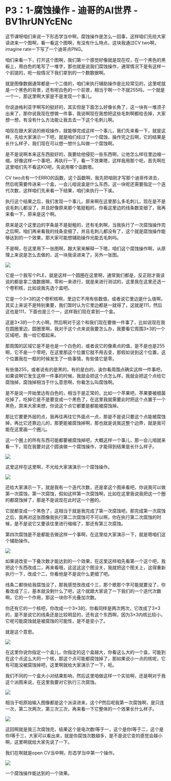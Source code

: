 # P3：1-腐蚀操作 - 迪哥的AI世界 - BV1hrUNYcENc

这节课呀咱们来说一下形态学当中啊，腐蚀操作是怎么一回事，这样咱们先给大家读进来一个图啊，看一看这个图啊，有没有什么特点，这块我通过CV two啊，imagine rate一下写了一个迪哥点PNG。

咱们来看一下，打开这个图啊，我们第一个感觉好像就是现在哎，在一个黑色的黑板上，用白色的笔写了一堆字，那也就是说我们腐蚀操作，通常情况下是有这样一个前提的，呃一般情况下我们拿到的一个数数据啊。

就是图像数据通常都是一个二值的，咱们来执行辅助操作是比较常见的，这里呢就是一个黑色的背景，还有呢白色的一个前景，相当于啊一个不就255吗，一个就是一个一，那这里啊大家是不是发现一个事儿。

你说迪格利亚字啊写的挺好的，其实但是下面怎么好像长角了，这一块有一堆须子出来了，那你说我现在想做一件事，我说啊现在我想把这些毛刺啊都给去掉，大家想一想，有没有什么方法能让我去去一下这个毛刺儿啊。

咱现在跟大家说的俯视操作，就能够完成这样一个事儿，我们先来看一下，就是这样，先给大家演示一下吧，就是咱们经过了一个腐蚀，操作完之后啊，它的结果是长什么样子，我们现在可以想一想什么叫做一个腐蚀啊。

是不是说啊本来这东西挺好的，我要给他侵犯一些东西啊，让他怎么样往里边缩一缩，好像这样一个事吧，再执行一下，看一下效果嗯，这样我用那个呃，首先啊在这里咱们先不看这KO吧，先说用哪个函数嗯。

CV two点有一个ERRO的函数，这个函数啊，我先把咱刚才写那个迪哥传进去，然后呢需要传进来一个盒，一会儿咱说盒是什么东西，这一块呢还需要指定一个迭代次数，这样咱们先来看一下结果，咱们来执行一下诶。

执行这个结果之后，我们发现一个事儿，原来啊在这里那么多毛刺儿，现在是不是说毛刺儿都没了，并且好像原来那个笔挺粗的，你看这里边的线条数变细了，我再来看一下，原来是这个啊。

原来是这个这里边的字条是不是挺粗的，还有毛刺啊，当我执行了一次腐蚀操作完之后啊，咱们再来看我的线条变细了，并且毛刺儿都没有了，这个就是腐蚀操作能够达到的一个效果，那大家可能想辅助操作光能去毛刺吗。

不是啊，在这里用下一张图啊，跟大家来解释一下嗯，咱们这个腐蚀操作啊，从原理上来说是怎么去做的，这一块我读进来了，另外一张图。



![](img/a6acfd226d3b4b515a745387d68acfcb_1.png)

它是一个我写个PLE，就是这样一个圆圈在这里啊，通常我们都是，反正刚才我该说的都是拿二值数据嘛，零和一来进行，就是来进行测试的，这里我在这里还选一个卷积核，比如说我先选个盒吧。

它是一个3×3的这个卷积核啊，里边它不用有些数值，或者说它里边是什么值啊，其实上来说不是特别重要，我们暂时认为它里边都是一就得了，这就是111，然后这也是111，下面也是三个一，这样我们现在拿到一个盒。

这是3×3的一个大小啊，然后啊对于这个和我们现在要做一件事了，比如说现在我在圆圈里边，圆圈里啊，我对于这个点来说我要怎么办，我要看它周围3×3的一个区域吧，我一给它框起来。

那周围的区域它是不是也是一个白色的，或者说它的像素点的值，是不是也是255啊，它不是一个零吧，在这里那这个位置它就不用去变，那假如说到这个位置，这个位置我在一框的时候发生了一些事情，有些值它是零。

有些值255，或者说有的是黑的，有的是白的，诶你看周围点确实这样一件事吧，如果说啊它发生这样一件事的时候，我就会把这个点怎么样，我就会把这个点给它腐蚀掉，腐蚀掉相当于什么意思啊，你看怎么叫腐蚀啊。

是不是说一开始里边有白色的，相当于是正常的，比如一个苹果吧，苹果要被细菌吃掉了，吃掉它是不是要变成一个黑色了，在这里我就需要此时把这个点置于一个黑色，原来大家来想，你说这个点它都要是都能被腐蚀掉。

那比它要更外层的点，我再往再往它外面点一点，那是不是说只要这个点能被腐蚀掉，再比它还靠边儿的，那更能被腐蚀掉啊，那也就是说我这整个边界，就是我可能在这里画一个圈儿。

这一个圈上的所有东西可能都要被腐蚀掉吧，大概这样一个事儿，那一会儿咱就来看一下，现在我要对这个圆诶做一个腐蚀操作，才能得到结果是长什么样子。



![](img/a6acfd226d3b4b515a745387d68acfcb_3.png)

这里这样在这里啊，不光给大家演演示一个腐蚀操作。

![](img/a6acfd226d3b4b515a745387d68acfcb_5.png)

还给大家演示一下，就是我有一个迭代次数，还是拿这个图来看吧，你说我可以做第一次腐蚀，第一次腐蚀，假如这样第一次腐蚀啊，比如在这里我说我把这一个圈的都腐蚀掉了，那是不是说现在此时这一个圈的。

它就都变成一个黑色了，这相当于就是我完成了第一次腐蚀吧，那完成第一次腐蚀之后，我再对这张图像我执行第二次腐蚀可不可以啊，你在执行第二次腐蚀的时候，是不是说它又要该往里进行缩缩了，那还有第三次腐蚀。

第四次腐蚀是不是都能去做这样一个事啊，在这里给大家演示一下，就是嗯咱们这个辅助操作。

![](img/a6acfd226d3b4b515a745387d68acfcb_7.png)

如果说改变一下叠次数才能达到的一个效果，在这里这样咱先看第一个这个吧，我把这个东西改成二，再来看哦，这这这这个图没关，我就把这个图关上，这得重新执行一下，改成个二，你看他是不是说什么更细了吧。

线条二都快给我腐蚀没了，那我感觉改改成个三，那个歌那个字可能就要没了，你看改成了三，基本就没剩什么了吧，这个就跟大家说了一下我们的一个迭代次数啊，它的一个作用，那这一块你不光叠加次数。

你还有它的一个核吧，你改成一个3×3的，你看同样是两次两次，它改成了3×3的，是不是说它的线条还是比较明显的，还有这个东西啊，因为3×3内核比较小，它呢可能腐蚀就是被腐蚀的可能性，是不是变小了。

就是这个意思。

![](img/a6acfd226d3b4b515a745387d68acfcb_9.png)

在这里你说你指定一个盒儿，你指定的这个盒越大，你看这么大的一个盒，可能到在这个点这么大的一个核，那这个点可能都腐蚀掉了，那如果说小一点的核呢，它有可能没被腐蚀掉吧，这里啊就给大家演示了一下，呃。

我们不同的一个盒大小对结果影响，然后这里咱做这样一个实验啊，还是啊对于我这个派图来说，在这里我要对它执行三次腐蚀。



![](img/a6acfd226d3b4b515a745387d68acfcb_11.png)

相当于呃原始输入图像都是这个派读进来，这个P然后呢我第一次腐蚀啊，是只连一次，第二次两次，第三次三次，再来看一下它整体的一个效果长什么样子。



![](img/a6acfd226d3b4b515a745387d68acfcb_13.png)

这回啊就是我三次腐蚀完，结果这个是电次数I等于一，这个是你I等于二，这个是你I等于三，大家可以看出来，就是你腐蚀次数越多，是不是说它变的感觉会越小啊，这里啊就给大家先说了一下。

我们在啊就是open CV当中啊，形态学当中第一个操作。

![](img/a6acfd226d3b4b515a745387d68acfcb_15.png)

一个腐蚀操作能达到的一个效果。